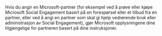 Hvis du angir en Microsoft-partner (for eksempel ved å prøve eller kjøpe Microsoft Social Engagement basert på en forespørsel eller et tilbud fra en partner, eller ved å angi en partner som skal gi hjelp vedrørende bruk eller administrasjon av Social Engagement), gjør Microsoft opplysningene dine tilgjengelige for partneren basert på dine instruksjoner.
